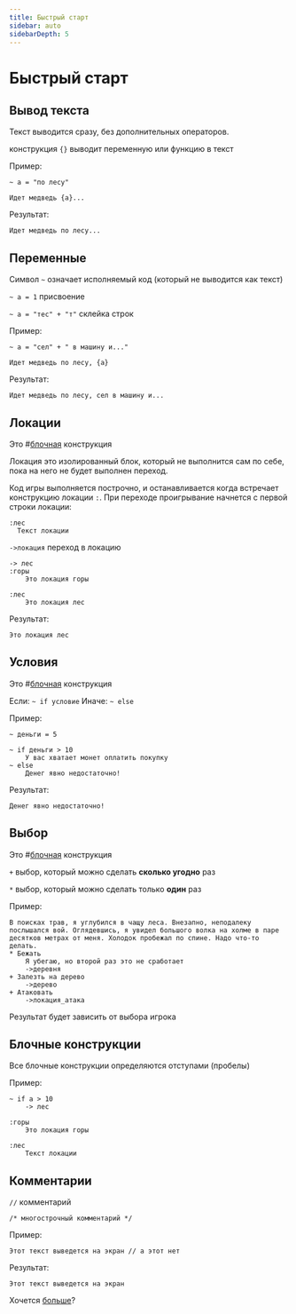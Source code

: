 ```yaml
---
title: Быстрый старт
sidebar: auto
sidebarDepth: 5
---
```


# Быстрый старт 

## Вывод текста
Текст выводится сразу, без дополнительных операторов.

конструкция `{}` выводит переменную или функцию в текст

Пример:
```
~ a = "по лесу"

Идет медведь {a}...
```
Результат:
```
Идет медведь по лесу...
```

## Переменные

Символ `~` означает исполняемый код (который не выводится как текст)

`~ a = 1` присвоение

`~ a = "тес" + "т"` склейка строк

Пример:
```
~ a = "сел" + " в машину и..."

Идет медведь по лесу, {a}
```
Результат:
```
Идет медведь по лесу, сел в машину и...
```

## Локации
Это #[блочная](#бnочные-конструкции) конструкция

Локация это изолированный блок, который не выполнится сам по себе, пока на него не будет выполнен переход.

Код игры выполняется построчно, и останавливается когда встречает конструкцию локации `:`. При переходе проигрывание начнется с первой строки локации:

```
:лес
  Текст локации
```

`->локация` переход в локацию

```
-> лес
:горы
    Это локация горы

:лес
    Это локация лес
```
Результат:
```
Это локация лес
```

## Условия
Это #[блочная](#бnочные-конструкции) конструкция

Если:
`~ if условие`
Иначе:
`~ else`

Пример:
```
~ деньги = 5

~ if деньги > 10
    У вас хватает монет оплатить покупку
~ else
    Денег явно недостаточно!
```

Результат:
```
Денег явно недостаточно!
```

## Выбор
Это #[блочная](#бnочные-конструкции) конструкция

`+` выбор, который можно сделать **сколько угодно** раз

`*` выбор, который можно сделать только **один** раз

Пример:
```
В поисках трав, я углубился в чащу леса. Внезапно, неподалеку послышался вой. Оглядевшись, я увидел большого волка на холме в паре десятков метрах от меня. Холодок пробежал по спине. Надо что-то делать.
* Бежать
    Я убегаю, но второй раз это не сработает
    ->деревня
+ Залезть на дерево
    ->дерево
+ Атаковать
    ->локация_атака
```

Результат будет зависить от выбора игрока

## Блочные конструкции

Все блочные конструкции определяются отступами (пробелы)

Пример:
```
~ if a > 10
    -> лес

:горы
    Это локация горы

:лес
    Текст локации
```

## Комментарии
`//` комментарий

`/* многострочный комментарий */`

Пример:
```
Этот текст выведется на экран // а этот нет
```

Результат:
```
Этот текст выведется на экран
```

Хочется [больше](../../dive-into/)?
